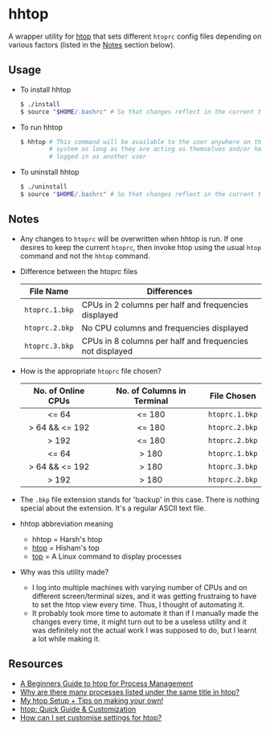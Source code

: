 # hhtop

A wrapper utility for [htop](https://htop.dev) that sets different `htoprc`
config files depending on various factors (listed in the [Notes](#notes) section
below).

## Usage

-	To install hhtop

	```bash
	$ ./install
	$ source "$HOME/.bashrc" # So that changes reflect in the current terminal
	```

-	To run hhtop

	```bash
	$ hhtop # This command will be available to the user anywhere on the
			# system as long as they are acting as themselves and/or have not
			# logged in as another user
	```

-	To uninstall hhtop

	```bash
	$ ./uninstall
	$ source "$HOME/.bashrc" # So that changes reflect in the current terminal
	```

## Notes

-	Any changes to `htoprc` will be overwritten when hhtop is run. If one
	desires to keep the current `htoprc`, then invoke htop using the usual
	`htop` command and not the `hhtop` command.

-	Difference between the htoprc files

	| File Name | Differences |
	| --------- | ----------- |
	| `htoprc.1.bkp` | CPUs in 2 columns per half and frequencies displayed |
	| `htoprc.2.bkp` | No CPU columns and frequencies displayed |
	| `htoprc.3.bkp` | CPUs in 8 columns per half and frequencies not displayed |

-	How is the appropriate `htoprc` file chosen?

	| No. of Online CPUs | No. of Columns in Terminal | File Chosen |
	| :----------------: | :------------------------: | :---------: |
	| <= 64 | <= 180 | `htoprc.1.bkp` |
	| > 64 && <= 192 | <= 180 | `htoprc.2.bkp` |
	| > 192 | <= 180 | `htoprc.2.bkp` |
	| <= 64 | > 180 | `htoprc.1.bkp` |
	| > 64 && <= 192 | > 180 | `htoprc.3.bkp` |
	| > 192 | > 180 | `htoprc.2.bkp` |

-	The `.bkp` file extension stands for 'backup' in this case. There is nothing
	special about the extension. It's a regular ASCII text file.

-	hhtop abbreviation meaning
	-	hhtop = Harsh's htop
	-	[htop](https://htop.dev) = Hisham's top
	-	[top](https://www.man7.org/linux/man-pages/man1/top.1.html) = A Linux command to display processes

-	Why was this utility made?
	-	I log into multiple machines with varying number of CPUs and on
		different screen/terminal sizes, and it was getting frustraing to have
		to set the htop view every time. Thus, I thought of automating it.
	-	It probably took more time to automate it than if I manually made the
		changes every time, it might turn out to be a useless utility and it was
		definitely not the actual work I was supposed to do, but I learnt a lot
		while making it.

## Resources

-	[A Beginners Guide to htop for Process Management](https://spin.atomicobject.com/htop-guide)
-	[Why are there many processes listed under the same title in htop?](https://superuser.com/questions/118086/why-are-there-many-processes-listed-under-the-same-title-in-htop)
-	[My htop Setup + Tips on making your own!](https://dev.to/janjitsu/my-htop-setup-3fng)
-	[htop: Quick Guide & Customization](https://linuxblog.io/htop-quick-guide-customization)
-	[How can I set customise settings for htop?](https://unix.stackexchange.com/questions/147885/how-can-i-set-customise-settings-for-htop)

